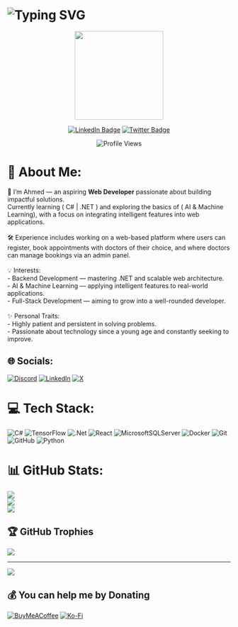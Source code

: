 #  ![Typing SVG](https://readme-typing-svg.demolab.com?font=IBM+Plex+Mono&weight=800&pause=1000&random=true&width=500&lines=I'm+Ahmed+%F0%9F%91%8B;Fresh+Graduate+Soon+%F0%9F%8E%93)                              
<p align="center"><img src="https://media.giphy.com/media/M9gbBd9nbDrOTu1Mqx/giphy.gif" width="200"/></p>

<div id="badges">
<p align="center">
<a href="https://www.linkedin.com/in/ahmed-mahmouddev/"><img src="https://img.shields.io/badge/LinkedIn-blue?style=for-the-badge&logo=linkedin&logoColor=white" alt="LinkedIn Badge"></a>
<a href="https://x.com/A7medV19">
    <img src="https://img.shields.io/badge/Twitter-blue?style=for-the-badge&logo=twitter&logoColor=white" alt="Twitter Badge"/></a></p>

<p align="center">
    <img src="https://komarev.com/ghpvc/?username=AhmedV20&style=flat-square&color=blue" alt="Profile Views"> <br/>
</p>
</div>

# 💫 About Me:
🌱 I’m Ahmed — an aspiring **Web Developer** passionate about building impactful solutions.  <br>Currently learning ( C# | .NET ) and exploring the basics of ( AI & Machine Learning), with a focus on integrating intelligent features into web applications.<br><br>🛠 Experience includes working on a web-based platform where users can register, book appointments with doctors of their choice, and where doctors can manage bookings via an admin panel.<br><br>💡 Interests:  <br>- Backend Development — mastering .NET and scalable web architecture.  <br>- AI & Machine Learning — applying intelligent features to real-world applications.  <br>- Full-Stack Development — aiming to grow into a well-rounded developer.  <br><br>✨ Personal Traits:  <br>- Highly patient and persistent in solving problems.  <br>- Passionate about technology since a young age and constantly seeking to improve.  


## 🌐 Socials:
[![Discord](https://img.shields.io/badge/Discord-%237289DA.svg?logo=discord&logoColor=white)](https://discord.gg/@ahmedfps) [![LinkedIn](https://img.shields.io/badge/LinkedIn-%230077B5.svg?logo=linkedin&logoColor=white)](https://linkedin.com/in/ahmed-mahmouddev) [![X](https://img.shields.io/badge/X-black.svg?logo=X&logoColor=white)](https://x.com/A7medV19) 

# 💻 Tech Stack:
![C#](https://img.shields.io/badge/c%23-%23239120.svg?style=for-the-badge&logo=csharp&logoColor=white) ![TensorFlow](https://img.shields.io/badge/TensorFlow-%23FF6F00.svg?style=for-the-badge&logo=TensorFlow&logoColor=white) ![.Net](https://img.shields.io/badge/.NET-5C2D91?style=for-the-badge&logo=.net&logoColor=white) ![React](https://img.shields.io/badge/react-%2320232a.svg?style=for-the-badge&logo=react&logoColor=%2361DAFB) ![MicrosoftSQLServer](https://img.shields.io/badge/Microsoft%20SQL%20Server-CC2927?style=for-the-badge&logo=microsoft%20sql%20server&logoColor=white) ![Docker](https://img.shields.io/badge/docker-%230db7ed.svg?style=for-the-badge&logo=docker&logoColor=white) ![Git](https://img.shields.io/badge/git-%23F05033.svg?style=for-the-badge&logo=git&logoColor=white) ![GitHub](https://img.shields.io/badge/github-%23121011.svg?style=for-the-badge&logo=github&logoColor=white) ![Python](https://img.shields.io/badge/python-3670A0?style=for-the-badge&logo=python&logoColor=ffdd54)
# 📊 GitHub Stats:
![](https://github-readme-stats.vercel.app/api?username=AhmedV20&theme=dracula&hide_border=false&include_all_commits=true&count_private=false)<br/>
![](https://nirzak-streak-stats.vercel.app/?user=AhmedV20&theme=dracula&hide_border=false)<br/>
![](https://github-readme-stats.vercel.app/api/top-langs/?username=AhmedV20&theme=dracula&hide_border=false&include_all_commits=true&count_private=false&layout=compact)

## 🏆 GitHub Trophies
![](https://github-profile-trophy.vercel.app/?username=AhmedV20&theme=radical&no-frame=false&no-bg=false&margin-w=4)

---
[![](https://visitcount.itsvg.in/api?id=AhmedV20&icon=0&color=0)](https://visitcount.itsvg.in)

  ## 💰 You can help me by Donating
  [![BuyMeACoffee](https://img.shields.io/badge/Buy%20Me%20a%20Coffee-ffdd00?style=for-the-badge&logo=buy-me-a-coffee&logoColor=black)](https://buymeacoffee.com/ahmedv19) [![Ko-Fi](https://img.shields.io/badge/Ko--fi-F16061?style=for-the-badge&logo=ko-fi&logoColor=white)](https://ko-fi.com/ahmedv19) 

  
